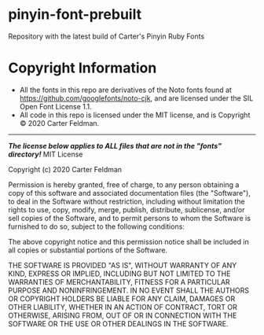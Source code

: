 # pinyin-font-prebuilt
Repository with the latest build of Carter's Pinyin Ruby Fonts

# Copyright Information
* All the fonts in this repo are derivatives of the Noto fonts found at https://github.com/googlefonts/noto-cjk, and are licensed under the SIL Open Font License 1.1. 
* All code in this repo is licensed under the MIT license, and is Copyright © 2020 Carter Feldman.

---
***The license below applies to ALL files that are not in the "fonts" directory!***
MIT License

Copyright (c) 2020 Carter Feldman

Permission is hereby granted, free of charge, to any person obtaining a copy
of this software and associated documentation files (the "Software"), to deal
in the Software without restriction, including without limitation the rights
to use, copy, modify, merge, publish, distribute, sublicense, and/or sell
copies of the Software, and to permit persons to whom the Software is
furnished to do so, subject to the following conditions:

The above copyright notice and this permission notice shall be included in all
copies or substantial portions of the Software.

THE SOFTWARE IS PROVIDED "AS IS", WITHOUT WARRANTY OF ANY KIND, EXPRESS OR
IMPLIED, INCLUDING BUT NOT LIMITED TO THE WARRANTIES OF MERCHANTABILITY,
FITNESS FOR A PARTICULAR PURPOSE AND NONINFRINGEMENT. IN NO EVENT SHALL THE
AUTHORS OR COPYRIGHT HOLDERS BE LIABLE FOR ANY CLAIM, DAMAGES OR OTHER
LIABILITY, WHETHER IN AN ACTION OF CONTRACT, TORT OR OTHERWISE, ARISING FROM,
OUT OF OR IN CONNECTION WITH THE SOFTWARE OR THE USE OR OTHER DEALINGS IN THE
SOFTWARE.
